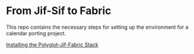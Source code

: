 # From Jif-Sif to Fabric
This repo contains the necessary steps for setting up the environment for a calendar porting project. 

[Installing the Polyglot-Jif-Fabric Stack](https://github.com/K33TY/Polyglot-Jif-Fabric-Stack/blob/master/README.md#install)
